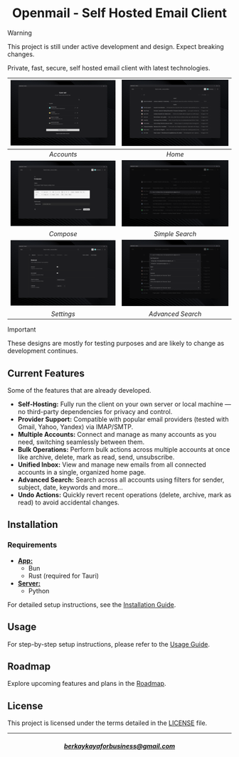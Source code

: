 <h1 align="center">Openmail - Self Hosted Email Client</h1>

> [!WARNING]
> This project is still under active development and design. Expect breaking changes.

Private, fast, secure, self hosted email client with latest technologies.

| ![Accounts](docs/screenshots/login.png)              |        ![Home](docs/screenshots/home.png)                 |
| :------------------------------------------------------: | :-------------------------------------------------------------: |
|                      _Accounts_                      |                          _Home_                           |
|  ![Compose](docs/screenshots/compose.png)     | ![Simple Search](docs/screenshots/simple-search.png)   |
|                      _Compose_                      |                       _Simple Search_                       |
| ![Settings](docs/screenshots/settings.png)              |        ![Advanced Search](docs/screenshots/advanced-search.png)                 |
|                      _Settings_                      |                          _Advanced Search_                           |

> [!IMPORTANT]
> These designs are mostly for testing purposes and are likely to change as development continues.

## Current Features

Some of the features that are already developed.

- **Self-Hosting:** Fully run the client on your own server or local machine — no third-party dependencies for privacy and control.
- **Provider Support:** Compatible with popular email providers (tested with Gmail, Yahoo, Yandex) via IMAP/SMTP.
- **Multiple Accounts:** Connect and manage as many accounts as you need, switching seamlessly between them.
- **Bulk Operations:** Perform bulk actions across multiple accounts at once like archive, delete, mark as read, send, unsubscribe.
- **Unified Inbox:** View and manage new emails from all connected accounts in a single, organized home page.
- **Advanced Search:** Search across all accounts using filters for sender, subject, date, keywords and more...
- **Undo Actions:** Quickly revert recent operations (delete, archive, mark as read) to avoid accidental changes.

## Installation

### Requirements

- [**App:**](app/)
  - Bun
  - Rust (required for Tauri)
- [**Server:**](server/)
  - Python

For detailed setup instructions, see the [Installation Guide](docs/INSTALLATION.md).

## Usage

For step-by-step setup instructions, please refer to the [Usage Guide](docs/USAGE.md).

## Roadmap

Explore upcoming features and plans in the [Roadmap](docs/ROADMAP.md).

## License

This project is licensed under the terms detailed in the [LICENSE](LICENSE) file.

***

<h5 align="center"><a href="mailto:berkaykayaforbusiness@gmail.com">berkaykayaforbusiness@gmail.com</a></h5>
